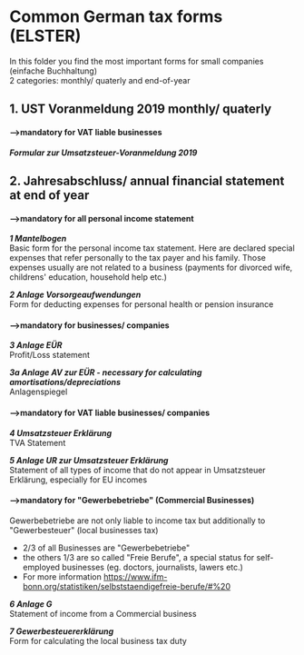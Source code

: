 # Common German tax forms (ELSTER)
In this folder you find the most important forms for small companies (einfache Buchhaltung)  
2 categories: monthly/ quaterly and end-of-year

## 1. UST Voranmeldung 2019 monthly/ quaterly

#### -->mandatory for VAT liable businesses

***Formular zur Umsatzsteuer-Voranmeldung 2019***


## 2. Jahresabschluss/ annual financial statement at end of year

#### -->mandatory for all personal income statement

***1 Mantelbogen***   
Basic form for the personal income tax statement. 
Here are declared special expenses that refer personally to the tax payer and his family.
Those expenses usually are not related to a business (payments for divorced wife, childrens' education, household help etc.)

***2 Anlage Vorsorgeaufwendungen***   
Form for deducting expenses for personal health or pension insurance

#### -->mandatory for businesses/ companies

***3 Anlage EÜR***   
Profit/Loss statement

***3a Anlage AV zur EÜR - necessary for calculating amortisations/depreciations***   
Anlagenspiegel


#### -->mandatory for VAT liable businesses/ companies

***4 Umsatzsteuer Erklärung***   
TVA Statement

***5 Anlage UR zur Umsatzsteuer Erklärung***   
Statement of all types of income that do not appear in Umsatzsteuer Erklärung, especially for EU incomes


#### -->mandatory for "Gewerbebetriebe" (Commercial Businesses)

Gewerbebetriebe are not only liable to income tax but additionally to "Gewerbesteuer" (local businesses tax)
- 2/3 of all Businesses are "Gewerbebetriebe"
- the others 1/3 are so called "Freie Berufe", a special status for self-employed businesses (eg. doctors, journalists, lawers etc.)
- For more information https://www.ifm-bonn.org/statistiken/selbststaendigefreie-berufe/#%20

***6 Anlage G***   
Statement of income from a Commercial business

***7 Gewerbesteuererklärung***   
Form for calculating the local business tax duty


